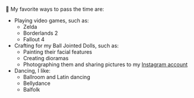 :purple_heart: My favorite ways to pass the time are:
* Playing video games, such as:
  * Zelda
  * Borderlands 2
  * Fallout 4
* Crafting for my Ball Jointed Dolls, such as:
  * Painting their facial features
  * Creating dioramas
  * Photographing them and sharing pictures to my [Instagram account](https://www.instagram.com/lunarreverie/)
* Dancing, I like:
  * Ballroom and Latin dancing
  * Bellydance
  * Balfolk
